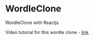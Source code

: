 # WordleClone
WordleClone with Reactjs

Video tutorial for this wordle clone - [link](https://www.youtube.com/watch?v=8u1AI3PZmyQ)
